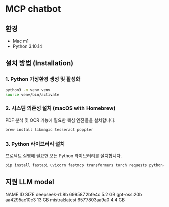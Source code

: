 # MCP chatbot


## 환경
- Mac m1
- Python 3.10.14

## 설치 방법 (Installation)

### 1. Python 가상환경 생성 및 활성화
```bash
python3 -m venv venv
source venv/bin/activate
```

### 2. 시스템 의존성 설치 (macOS with Homebrew)
PDF 분석 및 OCR 기능에 필요한 핵심 엔진들을 설치합니다.
```bash
brew install libmagic tesseract poppler
```

### 3. Python 라이브러리 설치
프로젝트 실행에 필요한 모든 Python 라이브러리를 설치합니다.
```bash
pip install fastapi uvicorn fastmcp transformers torch requests python-magic Pillow pytesseract PyMuPDF
```

## 지원 LLM model
NAME              ID              SIZE
deepseek-r1:8b    6995872bfe4c    5.2 GB
gpt-oss:20b       aa4295ac10c3    13 GB
mistral:latest    6577803aa9a0    4.4 GB
